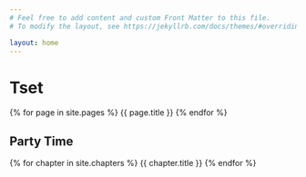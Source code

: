 ```yaml
---
# Feel free to add content and custom Front Matter to this file.
# To modify the layout, see https://jekyllrb.com/docs/themes/#overriding-theme-defaults

layout: home
---
```

# Tset

{% for page in site.pages %}
{{ page.title }}
{% endfor %}

## Party Time

{% for chapter in site.chapters %}
{{ chapter.title }}
{% endfor %}